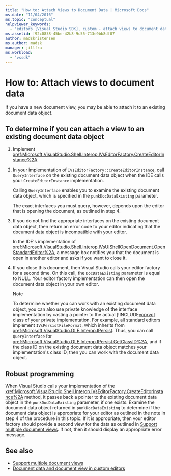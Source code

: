 ```yaml
---
title: "How to: Attach Views to Document Data | Microsoft Docs"
ms.date: "11/04/2016"
ms.topic: "conceptual"
helpviewer_keywords:
  - "editors [Visual Studio SDK], custom - attach views to document data"
ms.assetid: f92c0838-45be-42b8-9c55-713e9bb8df07
author: madskristensen
ms.author: madsk
manager: jillfra
ms.workload:
  - "vssdk"
---
```

# How to: Attach views to document data
If you have a new document view, you may be able to attach it to an existing document data object.

## To determine if you can attach a view to an existing document data object

1. Implement <xref:Microsoft.VisualStudio.Shell.Interop.IVsEditorFactory.CreateEditorInstance%2A>.

2. In your implementation of `IVsEditorFactory::CreateEditorInstance`, call `QueryInterface` on the existing document data object when the IDE calls your `CreateEditorInstance` implementation.

    Calling `QueryInterface` enables you to examine the existing document data object, which is specified in the `punkDocDataExisting` parameter.

    The exact interfaces you must query, however, depends upon the editor that is opening the document, as outlined in step 4.

3. If you do not find the appropriate interfaces on the existing document data object, then return an error code to your editor indicating that the document data object is incompatible with your editor.

    In the IDE's implementation of <xref:Microsoft.VisualStudio.Shell.Interop.IVsUIShellOpenDocument.OpenStandardEditor%2A>, a message box notifies you that the document is open in another editor and asks if you want to close it.

4. If you close this document, then Visual Studio calls your editor factory for a second time. On this call, the `DocDataExisting` parameter is equal to NULL. Your editor factory implementation can then open the document data object in your own editor.

   > [!NOTE]
   > To determine whether you can work with an existing document data object, you can also use private knowledge of the interface implementation by casting a pointer to the actual [!INCLUDE[vcprvc](../code-quality/includes/vcprvc_md.md)] class of your private implementation. For example, all standard editors implement `IVsPersistFileFormat`, which inherits from <xref:Microsoft.VisualStudio.OLE.Interop.IPersist>. Thus, you can call `QueryInterface` for <xref:Microsoft.VisualStudio.OLE.Interop.IPersist.GetClassID%2A>, and if the class ID on the existing document data object matches your implementation's class ID, then you can work with the document data object.

## Robust programming
 When Visual Studio calls your implementation of the <xref:Microsoft.VisualStudio.Shell.Interop.IVsEditorFactory.CreateEditorInstance%2A> method, it passes back a pointer to the existing document data object in the `punkDocDataExisting` parameter, if one exists. Examine the document data object returned in `punkDocDataExisting` to determine if the document data object is appropriate for your editor as outlined in the note in step 4 of the procedure in this topic. If it is appropriate, then your editor factory should provide a second view for the data as outlined in [Support multiple document views](../extensibility/supporting-multiple-document-views.md). If not, then it should display an appropriate error message.

## See also
- [Support multiple document views](../extensibility/supporting-multiple-document-views.md)
- [Document data and document view in custom editors](../extensibility/document-data-and-document-view-in-custom-editors.md)